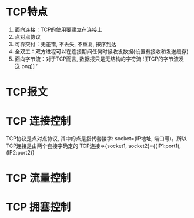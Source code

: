 # TCP特点
1. 面向连接：TCP的使用要建立在连接上
2. 点对点协议
3. 可靠交付：无差错, 不丢失, 不重复, 按序到达
4. 全双工：双方进程可以在连接期间任何时候收发数据(设置有接收和发送缓存)
5. 面向字节流：对于TCP而言, 数据报只是无结构的字符流 ![[TCP的字节流发送.png]] ’

# TCP报文

# TCP 连接控制
TCP协议是点对点协议, 其中的点是指代套接字: socket=(IP地址, 端口号)。所以TCP连接是由两个套接字确定的 TCP连接⇒{socket1, socket2}={(IP1:port1), (IP2:port2)}


# TCP 流量控制


# TCP 拥塞控制
